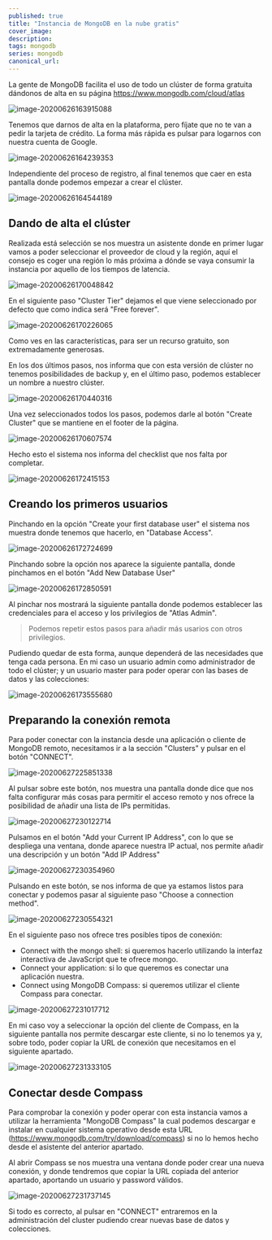 ```yaml
---
published: true
title: "Instancia de MongoDB en la nube gratis"
cover_image: 
description: 
tags: mongodb
series: mongodb
canonical_url:
---
```


La gente de MongoDB facilita el uso de todo un clúster de forma gratuita dándonos de alta en su página https://www.mongodb.com/cloud/atlas

![image-20200626163915088](assets/mongo-1.png)

Tenemos que darnos de alta en la plataforma, pero fíjate que no te van a pedir la tarjeta de crédito. La forma más rápida es pulsar para logarnos con nuestra cuenta de Google.

![image-20200626164239353](assets/mongo-2.png)

Independiente del proceso de registro, al final tenemos que caer en esta pantalla donde podemos empezar a crear el clúster.

![image-20200626164544189](assets/mongo-3.png)

## Dando de alta el clúster

Realizada está selección se nos muestra un asistente donde en primer lugar vamos a poder seleccionar el proveedor de cloud y la región, aquí el consejo es coger una región lo más próxima a dónde se vaya consumir la instancia por aquello de los tiempos de latencia.

![image-20200626170048842](assets/mongo-4.png)

En el siguiente paso "Cluster Tier" dejamos el que viene seleccionado por defecto que como indica será "Free forever".

![image-20200626170226065](assets/mongo-5.png)

Como ves en las características, para ser un recurso gratuito, son extremadamente generosas.

En los dos últimos pasos, nos informa que con esta versión de clúster no tenemos posibilidades de backup y, en el último paso, podemos establecer un nombre a nuestro clúster.

![image-20200626170440316](assets/mongo-6.png)

Una vez seleccionados todos los pasos, podemos darle al botón "Create Cluster" que se mantiene en el footer de la página.

![image-20200626170607574](assets/mongo-7.png)

Hecho esto el sistema nos informa del checklist que nos falta por completar. 

![image-20200626172415153](assets/mongo-8.png)

## Creando los primeros usuarios

Pinchando en la opción "Create your first database user" el sistema nos muestra donde tenemos que hacerlo, en "Database Access".

![image-20200626172724699](assets/mongo-9.png)

Pinchando sobre la opción nos aparece la siguiente pantalla, donde pinchamos en el botón "Add New Database User"



![image-20200626172850591](assets/mongo-10.png)

Al pinchar nos mostrará la siguiente pantalla donde podemos establecer las credenciales para el acceso y los privilegios de "Atlas Admin".

> Podemos repetir estos pasos para añadir más usarios con otros privilegios.

Pudiendo quedar de esta forma, aunque dependerá de las necesidades que tenga cada persona. En mi caso un usuario admin como administrador de todo el clúster; y un usuario master para poder operar con las bases de datos y las colecciones:

![image-20200626173555680](assets/mongo-11.png)

## Preparando la conexión remota

Para poder conectar con la instancia desde una aplicación o cliente de MongoDB remoto, necesitamos ir a la sección "Clusters" y pulsar en el botón "CONNECT".

![image-20200627225851338](assets/mongo-12.png)

Al pulsar sobre este botón, nos muestra una pantalla donde dice que nos falta configurar más cosas para permitir el acceso remoto y nos ofrece la posibilidad de añadir una lista de IPs permitidas.

![image-20200627230122714](assets/mongo-13.png)

Pulsamos en el botón "Add your Current IP Address", con lo que se despliega una ventana, donde aparece nuestra IP actual, nos permite añadir una descripción y un botón "Add IP Address"

![image-20200627230354960](assets/mongo-14.png)

Pulsando en este botón, se nos informa de que ya estamos listos para conectar y podemos pasar al siguiente paso "Choose a connection method".

![image-20200627230554321](assets/mongo-15.png)

En el siguiente paso nos ofrece tres posibles tipos de conexión:

* Connect with the mongo shell: si queremos hacerlo utilizando la interfaz interactiva de JavaScript que te ofrece mongo.
* Connect your application: si lo que queremos es conectar una aplicación nuestra.
* Connect using MongoDB Compass: si queremos utilizar el cliente Compass para conectar.

![image-20200627231017712](assets/mongo-16.png)

En mi caso voy a seleccionar la opción del cliente de Compass, en la siguiente pantalla nos permite descargar este cliente, si no lo tenemos ya y, sobre todo, poder copiar la URL de conexión que necesitamos en el siguiente apartado.

![image-20200627231333105](assets/mongo-17.png)



## Conectar desde Compass

Para comprobar la conexión y poder operar con esta instancia vamos a utilizar la herramienta "MongoDB Compass" la cual podemos descargar e instalar en cualquier sistema operativo desde esta URL (https://www.mongodb.com/try/download/compass) si no lo hemos hecho desde el asistente del anterior apartado.

Al abrir Compass se nos muestra una ventana donde poder crear una nueva conexión, y donde tendremos que copiar la URL copiada del anterior apartado, aportando un usuario y password válidos.

![image-20200627231737145](assets/mongo-18.png)

Si todo es correcto, al pulsar en "CONNECT" entraremos en la administración del cluster pudiendo crear nuevas base de datos y colecciones.